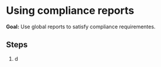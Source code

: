# Using compliance reports

**Goal:** Use global reports to satisfy compliance requirementes.

## Steps

1. d
